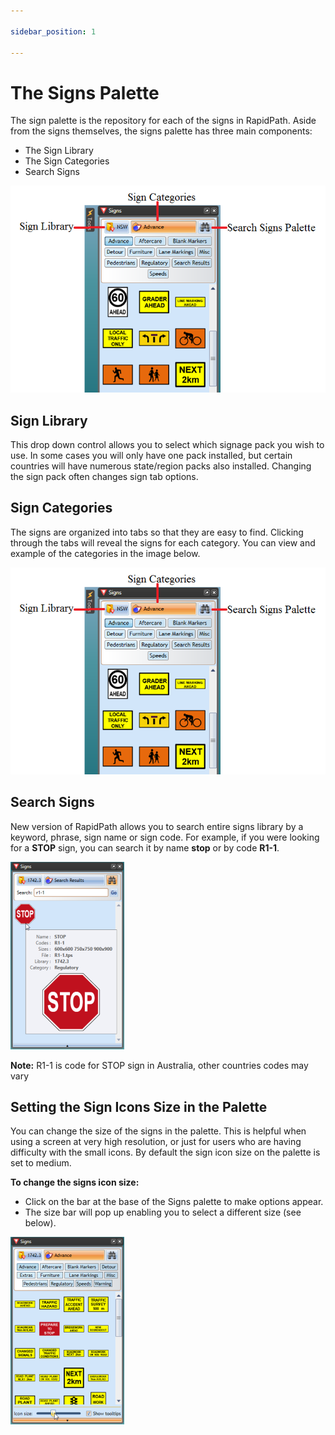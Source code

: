 ```yaml
---

sidebar_position: 1

---
```

# The Signs Palette

The sign palette is the repository for each of the signs in RapidPath. Aside from the signs themselves, the signs palette has three main components:

- The Sign Library
- The Sign Categories
- Search Signs

![Signs_Palette](./assets/Signs_Palette.png)

## Sign Library

This drop down control allows you to select which signage pack you wish to use. In some cases you will only have one pack installed, but certain countries will have numerous state/region packs also installed. Changing the sign pack often changes sign tab options.

## Sign Categories

The signs are organized into tabs so that they are easy to find. Clicking through the tabs will reveal the
signs for each category. You can view and example of the categories in the image below.

![signs palette](./assets/Signs_Palette.png)

## Search Signs

New version of RapidPath allows you to search entire signs library by a keyword, phrase, sign name or sign code. For example, if you were looking for a **STOP** sign, you can search it by name **stop** or by code **R1-1**.

![Sign_search](./assets/Sign_search.png)

**Note:** R1-1 is code for STOP sign in Australia, other countries codes may vary

## Setting the Sign Icons Size in the Palette

You can change the size of the signs in the palette. This is helpful when using a screen at very high resolution, or just for users who are having difficulty with the small icons. By default the sign icon size on the palette is set to medium.

**To change the signs icon size:**

- Click on the bar at the base of the Signs palette to make options appear.
- The size bar will pop up enabling you to select a different size (see below).

![Icon_Size_Bar](./assets/Icon_Size_Bar.png)
